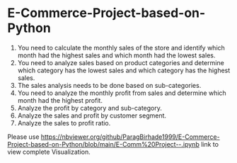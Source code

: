 # E-Commerce-Project-based-on-Python

1. You need to calculate the monthly sales of the store and identify which month had the 
    highest sales and which month had the lowest sales.
 2. You need to analyze sales based on product categories and determine which category has 
    the lowest sales and which category has the highest sales.
 3. The sales analysis needs to be done based on sub-categories.
 4. You need to analyze the monthly profit from sales and determine which month had the 
    highest profit.
 5. Analyze the profit by category and sub-category.
 6. Analyze the sales and profit by customer segment.
 7. Analyze the sales to profit ratio.


Please use https://nbviewer.org/github/ParagBirhade1999/E-Commerce-Project-based-on-Python/blob/main/E-Comm%20Project--.ipynb link to view complete Visualization.
